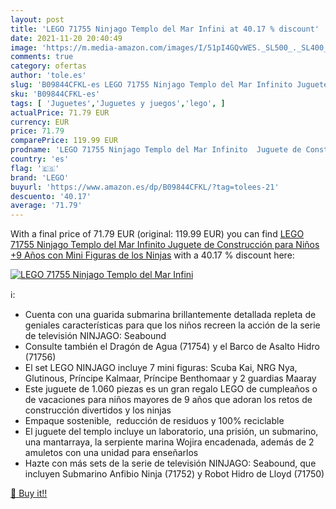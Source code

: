 ```yaml
---
layout: post
title: 'LEGO 71755 Ninjago Templo del Mar Infini at 40.17 % discount'
date: 2021-11-20 20:40:49
image: 'https://m.media-amazon.com/images/I/51pI4GQvWES._SL500_._SL400_.jpg'
comments: true
category: ofertas
author: 'tole.es'
slug: 'B09844CFKL-es LEGO 71755 Ninjago Templo del Mar Infinito Juguete de...'
sku: 'B09844CFKL-es'
tags: [ 'Juguetes','Juguetes y juegos','lego', ]
actualPrice: 71.79 EUR
currency: EUR
price: 71.79
comparePrice: 119.99 EUR
prodname: 'LEGO 71755 Ninjago Templo del Mar Infinito  Juguete de Construcción para Niños +9 Años con Mini Figuras de los Ninjas'
country: 'es'
flag: '🇪🇸'
brand: 'LEGO'
buyurl: 'https://www.amazon.es/dp/B09844CFKL/?tag=tolees-21'
descuento: '40.17'
average: '71.79'
---
```


With a final price of 71.79 EUR (original: 119.99 EUR) you can find [LEGO 71755 Ninjago Templo del Mar Infinito  Juguete de Construcción para Niños +9 Años con Mini Figuras de los Ninjas](https://www.amazon.es/dp/B09844CFKL/?tag=tolees-21) with a  40.17 % discount here:

[![LEGO 71755 Ninjago Templo del Mar Infini](https://m.media-amazon.com/images/I/51pI4GQvWES._SL500_._SL400_.jpg)](https://www.amazon.es/dp/B09844CFKL/?tag=tolees-21)

ℹ️:

- Cuenta con una guarida submarina brillantemente detallada repleta de geniales características para que los niños recreen la acción de la serie de televisión NINJAGO: Seabound
- Consulte también el Dragón de Agua (71754) y el Barco de Asalto Hidro (71756)
- El set LEGO NINJAGO incluye 7 mini figuras: Scuba Kai, NRG Nya, Glutinous, Príncipe Kalmaar, Príncipe Benthomaar y 2 guardias Maaray
- Este juguete de 1.060 piezas es un gran regalo LEGO de cumpleaños o de vacaciones para niños mayores de 9 años que adoran los retos de construcción divertidos y los ninjas
- Empaque sostenible,  reducción de residuos y 100% reciclable
- El juguete del templo incluye un laboratorio, una prisión, un submarino, una mantarraya, la serpiente marina Wojira encadenada, además de 2 amuletos con una unidad para enseñarlos
- Hazte con más sets de la serie de televisión NINJAGO: Seabound, que incluyen Submarino Anfibio Ninja (71752) y Robot Hidro de Lloyd (71750)

[🛒 Buy it!!](https://www.amazon.es/dp/B09844CFKL/?tag=tolees-21)
